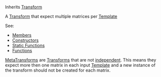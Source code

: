 <!-- META TRANSFORM -->

Inherits [Transform](../transform/transform.md)

A [Transform](../transform/transform.md) that expect multiple matrices per [Template](../template/template.md)

See:

* [Members](members.md)
* [Constructors](constructors.md)
* [Static Functions](statics.md)
* [Functions](functions.md)

[MetaTransforms](metatransform.md) are [Transforms](../transform/transform.md) that are not [independent](../transform/members.md#independent). This means they expect more then one matrix in each input [Template](../template/template.md) and a new instance of the transform should not be created for each matrix. 
